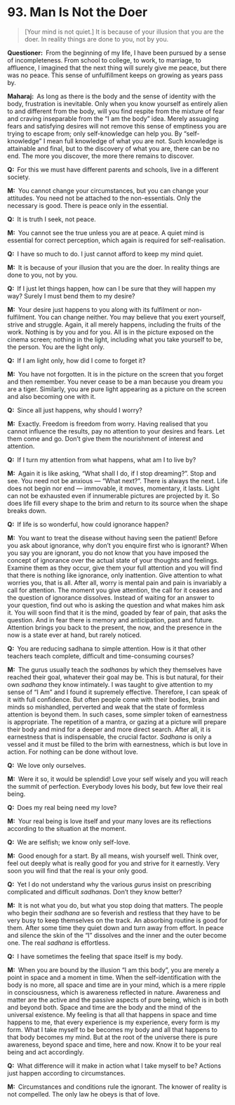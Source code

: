 # 93. Man Is Not the Doer

>[Your mind is not quiet.] It is because of your illusion that you are the doer. In reality things are done to you, not by you.

**Questioner:**&ensp;From the beginning of my life, I have been pursued by a sense of incompleteness. From school to college, to work, to marriage, to affluence, I imagined that the next thing will surely give me peace, but there was no peace. This sense of unfulfillment keeps on growing as years pass by.

**Maharaj:**&ensp;As long as there is the body and the sense of identity with the body, frustration is inevitable. Only when you know yourself as entirely alien to and different from the body, will you find respite from the mixture of fear and craving inseparable from the “I am the body” idea. Merely assuaging fears and satisfying desires will not remove this sense of emptiness you are trying to escape from; only self-knowledge can help you. By “self-knowledge” I mean full knowledge of what you are not. Such knowledge is attainable and final, but to the discovery of what you are, there can be no end. The more you discover, the more there remains to discover.

**Q:**&ensp;For this we must have different parents and schools, live in a different society.

**M:**&ensp;You cannot change your circumstances, but you can change your attitudes. You need not be 
attached to the non-essentials. Only the necessary is good. There is peace only in the essential.

**Q:**&ensp;It is truth I seek, not peace.

**M:**&ensp;You cannot see the true unless you are at peace. A quiet mind is essential for correct perception, 
which again is required for self-realisation.

**Q:**&ensp;I have so much to do. I just cannot afford to keep my mind quiet.

**M:**&ensp;It is because of your illusion that you are the doer. In reality things are done to you, not by you.

**Q:**&ensp;If I just let things happen, how can I be sure that they will happen my way? Surely I must bend 
them to my desire?

**M:**&ensp;Your desire just happens to you along with its fulfilment or non-fulfilment. You can change 
neither. You may believe that you exert yourself, strive and struggle. Again, it all merely happens, 
including the fruits of the work. Nothing is by you and for you. All is in the picture exposed on the 
cinema screen; nothing in the light, including what you take yourself to be, the person. You are the 
light only.

**Q:**&ensp;If I am light only, how did I come to forget it?

**M:**&ensp;You have not forgotten. It is in the picture on the screen that you forget and then remember. 
You never cease to be a man because you dream you are a tiger. Similarly, you are pure light 
appearing as a picture on the screen and also becoming one with it.

**Q:**&ensp;Since all just happens, why should I worry?

**M:**&ensp;Exactly. Freedom is freedom from worry. Having realised that you cannot influence the results, 
pay no attention to your desires and fears. Let them come and go. Don’t give them the nourishment 
of interest and attention.

**Q:**&ensp;If I turn my attention from what happens, what am I to live by?

**M:**&ensp;Again it is like asking, “What shall I do, if I stop dreaming?”. Stop and see. You need not be 
anxious — “What next?”. There is always the next. Life does not begin nor end — immovable, it moves, 
momentary, it lasts. Light can not be exhausted even if innumerable pictures are projected by it. 
So does life fill every shape to the brim and return to its source when the shape breaks down.

**Q:**&ensp;If life is so wonderful, how could ignorance happen?

**M:**&ensp;You want to treat the disease without having seen the patient! Before you ask about ignorance, 
why don’t you enquire first who is ignorant? When you say you are ignorant, you do not know 
that you have imposed the concept of ignorance over the actual state of your thoughts and feelings. 
Examine them as they occur, give them your full attention and you will find that there is nothing like 
ignorance, only inattention. Give attention to what worries you, that is all. After all, worry is mental 
pain and pain is invariably a call for attention. The moment you give attention, the call for it ceases 
and the question of ignorance dissolves. Instead of waiting for an answer to your question, find out 
who is asking the question and what makes him ask it. You will soon find that it is the mind, goaded 
by fear of pain, that asks the question. And in fear there is memory and anticipation, past and 
future. Attention brings you back to the present, the now, and the presence in the now is a state 
ever at hand, but rarely noticed.

**Q:**&ensp;You are reducing <span data-tippy-content="The practice which produces success, <em>siddhi</em>.">sadhana</span> to simple attention. How is it that other teachers teach complete, 
difficult and time-consuming courses?

**M:**&ensp;The <span data-tippy-content="Spiritual teacher, preceptor.">guru</span>s usually teach the *sadhana*s by which they themselves have reached their goal, 
whatever their goal may be. This is but natural, for their own *sadhana* they know intimately. I was 
taught to give attention to my sense of “I Am” and I found it supremely effective. Therefore, I can 
speak of it with full confidence. But often people come with their bodies, brain and minds so 
mishandled, perverted and weak that the state of formless attention is beyond them. In such cases, 
some simpler token of earnestness is appropriate. The repetition of a <span data-tippy-content="Incantation, hymn, an instrument of thought, ideal sounds visualised as letters and vocalised as syllables. A <em>mantra</em> is a group of words whose constant repetition produces specific results.">mantra</span>, or gazing at a picture 
will prepare their body and mind for a deeper and more direct search. After all, it is earnestness that 
is indispensable, the crucial factor. *Sadhana* is only a vessel and it must be filled to the brim with 
earnestness, which is but love in action. For nothing can be done without love.

**Q:**&ensp;We love only ourselves.

**M:**&ensp;Were it so, it would be splendid! Love your self wisely and you will reach the summit of perfection. Everybody loves his body, but few love their real being.

**Q:**&ensp;Does my real being need my love?

**M:**&ensp;Your real being is love itself and your many loves are its reflections according to the situation at 
the moment.

**Q:**&ensp;We are selfish; we know only self-love.

**M:**&ensp;Good enough for a start. By all means, wish yourself well. Think over, feel out deeply what is 
really good for you and strive for it earnestly. Very soon you will find that the real is your only good.

**Q:**&ensp;Yet I do not understand why the various *guru*s insist on prescribing complicated and difficult 
*sadhana*s. Don’t they know better?

**M:**&ensp;It is not what you do, but what you stop doing that matters. The people who begin their *sadhana* 
are so feverish and restless that they have to be very busy to keep themselves on the track. An 
absorbing routine is good for them. After some time they quiet down and turn away from effort. In 
peace and silence the skin of the “I” dissolves and the inner and the outer become one. The real 
*sadhana* is effortless.

**Q:**&ensp;I have sometimes the feeling that space itself is my body.

**M:**&ensp;When you are bound by the illusion “I am this body”, you are merely a point in space and a 
moment in time. When the self-identification with the body is no more, all space and time are in your 
mind, which is a mere ripple in consciousness, which is awareness reflected in nature. Awareness 
and matter are the active and the passive aspects of pure being, which is in both and beyond both. 
Space and time are the body and the mind of the universal existence. My feeling is that all that 
happens in space and time happens to me, that every experience is my experience, every form is 
my form. What I take myself to be becomes my body and all that happens to that body becomes 
my mind. But at the root of the universe there is pure awareness, beyond space and time, here and 
now. Know it to be your real being and act accordingly.

**Q:**&ensp;What difference will it make in action what I take myself to be? Actions just happen according to
circumstances.

**M:**&ensp;Circumstances and conditions rule the ignorant. The knower of reality is not compelled. The 
only law he obeys is that of love.


<script>
export default {
  props: ["slot-key"],
  mounted () {
    tippy("[data-tippy-content]", {allowHTML: true});
  }
}
</script>